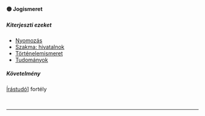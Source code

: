 #### 🟡 Jogismeret

##### Kiterjeszti ezeket

- [Nyomozás](../kepzettsegek.vilagi/nyomozas.md)
- [Szakma: hivatalnok](../kepzettsegek.vilagi/szakma.md)
- [Történelemismeret](../kepzettsegek.tudomanyos/tortenelemismeret.md)
- [Tudományok](../kepzettsegek.tudomanyos/tudomanyok.md)

##### Követelmény

[Írástudó](../fortelyok.altalanos/irastudo.md)] fortély

<br />

---

